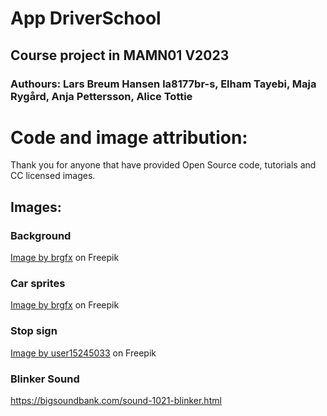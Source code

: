 # App DriverSchool
## Course project in MAMN01 V2023
### Authours: Lars Breum Hansen la8177br-s, Elham Tayebi, Maja Rygård, Anja Pettersson, Alice Tottie

# Code and image attribution:
Thank you for anyone that have provided Open Source code, tutorials and CC licensed images.
## Images:
### Background
<a href="https://www.freepik.com/free-vector/top-view-car-park_5361183.htm#query=parking%20space%202s&position=31&from_view=search&track=robertav1_2_sidr">Image by brgfx</a> on Freepik

### Car sprites
<a href="https://www.freepik.com/free-vector/topview-parked-vehicles_1347950.htm#page=2&query=car%20sprite&position=11&from_view=search&track=robertav1_2_sidr">Image by brgfx</a> on Freepik

### Stop sign
<a href="https://www.freepik.com/free-vector/realistic-collection-warning-information-road-signs_14441079.htm#query=stop%20sign%20transparent&position=3&from_view=search&track=ais">Image by user15245033</a> on Freepik



### Blinker Sound 
https://bigsoundbank.com/sound-1021-blinker.html



